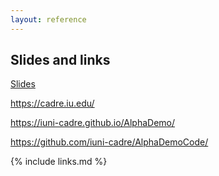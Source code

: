 ```yaml
---
layout: reference
---
```


## Slides and links

[Slides](https://docs.google.com/presentation/d/e/2PACX-1vSgUaJGhKwtuKjg87kae3Gzb4rwUFwCvpc1KlOd8QddeY3pjdM6B1ZdmLjMRFgL1GGZ6zwOolRELB2i/pub?start=false&loop=false&delayms=600000)

https://cadre.iu.edu/

https://iuni-cadre.github.io/AlphaDemo/

https://github.com/iuni-cadre/AlphaDemoCode/


{% include links.md %}
